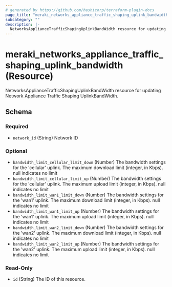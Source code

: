 ```yaml
---
# generated by https://github.com/hashicorp/terraform-plugin-docs
page_title: "meraki_networks_appliance_traffic_shaping_uplink_bandwidth Resource - terraform-provider-meraki"
subcategory: ""
description: |-
  NetworksApplianceTrafficShapingUplinkBandWidth resource for updating Network Appliance Traffic Shaping UplinkBandWidth.
---
```


# meraki_networks_appliance_traffic_shaping_uplink_bandwidth (Resource)

NetworksApplianceTrafficShapingUplinkBandWidth resource for updating Network Appliance Traffic Shaping UplinkBandWidth.



<!-- schema generated by tfplugindocs -->
## Schema

### Required

- `network_id` (String) Network ID

### Optional

- `bandwidth_limit_cellular_limit_down` (Number) The bandwidth settings for the 'cellular' uplink. The maximum download limit (integer, in Kbps). null indicates no limit
- `bandwidth_limit_cellular_limit_up` (Number) The bandwidth settings for the 'cellular' uplink. The maximum upload limit (integer, in Kbps). null indicates no limit
- `bandwidth_limit_wan1_limit_down` (Number) The bandwidth settings for the 'wan1' uplink. The maximum download limit (integer, in Kbps). null indicates no limit
- `bandwidth_limit_wan1_limit_up` (Number) The bandwidth settings for the 'wan1' uplink. The maximum upload limit (integer, in Kbps). null indicates no limit
- `bandwidth_limit_wan2_limit_down` (Number) The bandwidth settings for the 'wan2' uplink. The maximum download limit (integer, in Kbps). null indicates no limit
- `bandwidth_limit_wan2_limit_up` (Number) The bandwidth settings for the 'wan2' uplink. The maximum upload limit (integer, in Kbps). null indicates no limit

### Read-Only

- `id` (String) The ID of this resource.
